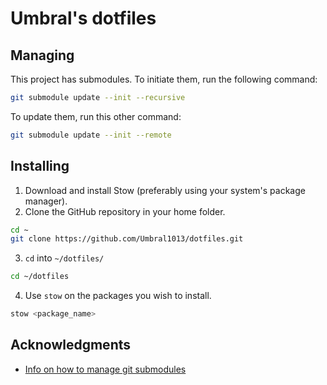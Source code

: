 # Umbral's dotfiles

## Managing
This project has submodules. 
To initiate them, run the following command:

```bash
git submodule update --init --recursive
```

To update them, run this other command:
```bash
git submodule update --init --remote
```

## Installing
1. Download and install Stow (preferably using your system's package manager).
2. Clone the GitHub repository in your home folder.

```bash
cd ~
git clone https://github.com/Umbral1013/dotfiles.git
```

3. `cd` into `~/dotfiles/`

```bash
cd ~/dotfiles
```

4. Use `stow` on the packages you wish to install.

```bash
stow <package_name>
```

## Acknowledgments
- [Info on how to manage git submodules ](https://www.anishathalye.com/2014/08/03/managing-your-dotfiles/)
